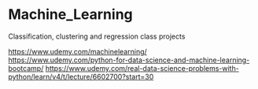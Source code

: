 # Machine_Learning
Classification, clustering and regression class projects

https://www.udemy.com/machinelearning/
https://www.udemy.com/python-for-data-science-and-machine-learning-bootcamp/
https://www.udemy.com/real-data-science-problems-with-python/learn/v4/t/lecture/6602700?start=30
